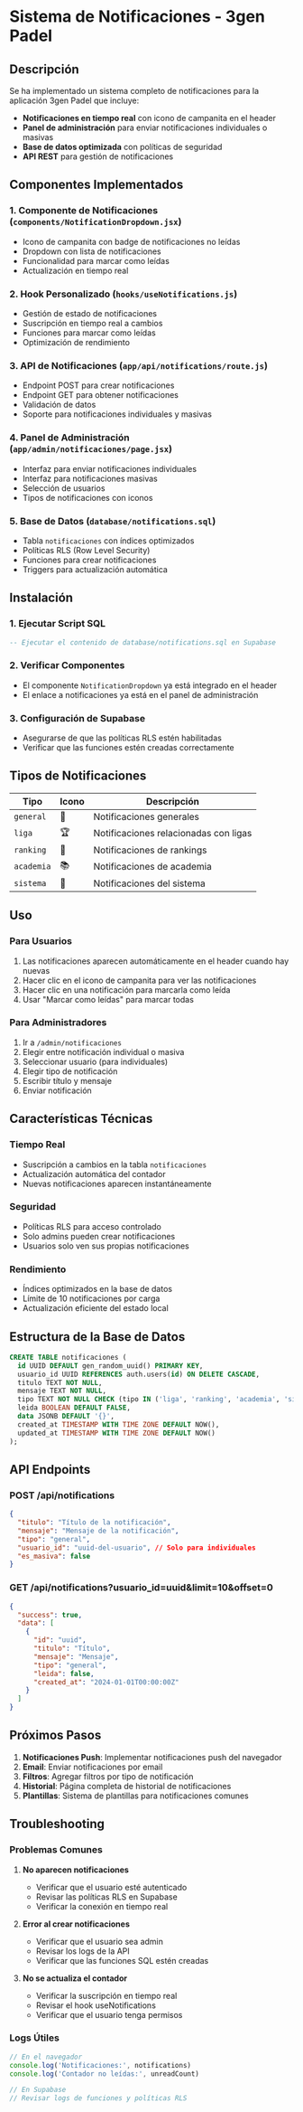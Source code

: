 # Sistema de Notificaciones - 3gen Padel

## Descripción

Se ha implementado un sistema completo de notificaciones para la aplicación 3gen Padel que incluye:

- **Notificaciones en tiempo real** con icono de campanita en el header
- **Panel de administración** para enviar notificaciones individuales o masivas
- **Base de datos optimizada** con políticas de seguridad
- **API REST** para gestión de notificaciones

## Componentes Implementados

### 1. Componente de Notificaciones (`components/NotificationDropdown.jsx`)
- Icono de campanita con badge de notificaciones no leídas
- Dropdown con lista de notificaciones
- Funcionalidad para marcar como leídas
- Actualización en tiempo real

### 2. Hook Personalizado (`hooks/useNotifications.js`)
- Gestión de estado de notificaciones
- Suscripción en tiempo real a cambios
- Funciones para marcar como leídas
- Optimización de rendimiento

### 3. API de Notificaciones (`app/api/notifications/route.js`)
- Endpoint POST para crear notificaciones
- Endpoint GET para obtener notificaciones
- Validación de datos
- Soporte para notificaciones individuales y masivas

### 4. Panel de Administración (`app/admin/notificaciones/page.jsx`)
- Interfaz para enviar notificaciones individuales
- Interfaz para notificaciones masivas
- Selección de usuarios
- Tipos de notificaciones con iconos

### 5. Base de Datos (`database/notifications.sql`)
- Tabla `notificaciones` con índices optimizados
- Políticas RLS (Row Level Security)
- Funciones para crear notificaciones
- Triggers para actualización automática

## Instalación

### 1. Ejecutar Script SQL
```sql
-- Ejecutar el contenido de database/notifications.sql en Supabase
```

### 2. Verificar Componentes
- El componente `NotificationDropdown` ya está integrado en el header
- El enlace a notificaciones ya está en el panel de administración

### 3. Configuración de Supabase
- Asegurarse de que las políticas RLS estén habilitadas
- Verificar que las funciones estén creadas correctamente

## Tipos de Notificaciones

| Tipo | Icono | Descripción |
|------|-------|-------------|
| `general` | 📢 | Notificaciones generales |
| `liga` | 🏆 | Notificaciones relacionadas con ligas |
| `ranking` | 🥇 | Notificaciones de rankings |
| `academia` | 📚 | Notificaciones de academia |
| `sistema` | 🔔 | Notificaciones del sistema |

## Uso

### Para Usuarios
1. Las notificaciones aparecen automáticamente en el header cuando hay nuevas
2. Hacer clic en el icono de campanita para ver las notificaciones
3. Hacer clic en una notificación para marcarla como leída
4. Usar "Marcar como leídas" para marcar todas

### Para Administradores
1. Ir a `/admin/notificaciones`
2. Elegir entre notificación individual o masiva
3. Seleccionar usuario (para individuales)
4. Elegir tipo de notificación
5. Escribir título y mensaje
6. Enviar notificación

## Características Técnicas

### Tiempo Real
- Suscripción a cambios en la tabla `notificaciones`
- Actualización automática del contador
- Nuevas notificaciones aparecen instantáneamente

### Seguridad
- Políticas RLS para acceso controlado
- Solo admins pueden crear notificaciones
- Usuarios solo ven sus propias notificaciones

### Rendimiento
- Índices optimizados en la base de datos
- Límite de 10 notificaciones por carga
- Actualización eficiente del estado local

## Estructura de la Base de Datos

```sql
CREATE TABLE notificaciones (
  id UUID DEFAULT gen_random_uuid() PRIMARY KEY,
  usuario_id UUID REFERENCES auth.users(id) ON DELETE CASCADE,
  titulo TEXT NOT NULL,
  mensaje TEXT NOT NULL,
  tipo TEXT NOT NULL CHECK (tipo IN ('liga', 'ranking', 'academia', 'sistema', 'general')),
  leida BOOLEAN DEFAULT FALSE,
  data JSONB DEFAULT '{}',
  created_at TIMESTAMP WITH TIME ZONE DEFAULT NOW(),
  updated_at TIMESTAMP WITH TIME ZONE DEFAULT NOW()
);
```

## API Endpoints

### POST /api/notifications
```json
{
  "titulo": "Título de la notificación",
  "mensaje": "Mensaje de la notificación",
  "tipo": "general",
  "usuario_id": "uuid-del-usuario", // Solo para individuales
  "es_masiva": false
}
```

### GET /api/notifications?usuario_id=uuid&limit=10&offset=0
```json
{
  "success": true,
  "data": [
    {
      "id": "uuid",
      "titulo": "Título",
      "mensaje": "Mensaje",
      "tipo": "general",
      "leida": false,
      "created_at": "2024-01-01T00:00:00Z"
    }
  ]
}
```

## Próximos Pasos

1. **Notificaciones Push**: Implementar notificaciones push del navegador
2. **Email**: Enviar notificaciones por email
3. **Filtros**: Agregar filtros por tipo de notificación
4. **Historial**: Página completa de historial de notificaciones
5. **Plantillas**: Sistema de plantillas para notificaciones comunes

## Troubleshooting

### Problemas Comunes

1. **No aparecen notificaciones**
   - Verificar que el usuario esté autenticado
   - Revisar las políticas RLS en Supabase
   - Verificar la conexión en tiempo real

2. **Error al crear notificaciones**
   - Verificar que el usuario sea admin
   - Revisar los logs de la API
   - Verificar que las funciones SQL estén creadas

3. **No se actualiza el contador**
   - Verificar la suscripción en tiempo real
   - Revisar el hook useNotifications
   - Verificar que el usuario tenga permisos

### Logs Útiles
```javascript
// En el navegador
console.log('Notificaciones:', notifications)
console.log('Contador no leídas:', unreadCount)

// En Supabase
// Revisar logs de funciones y políticas RLS
``` 